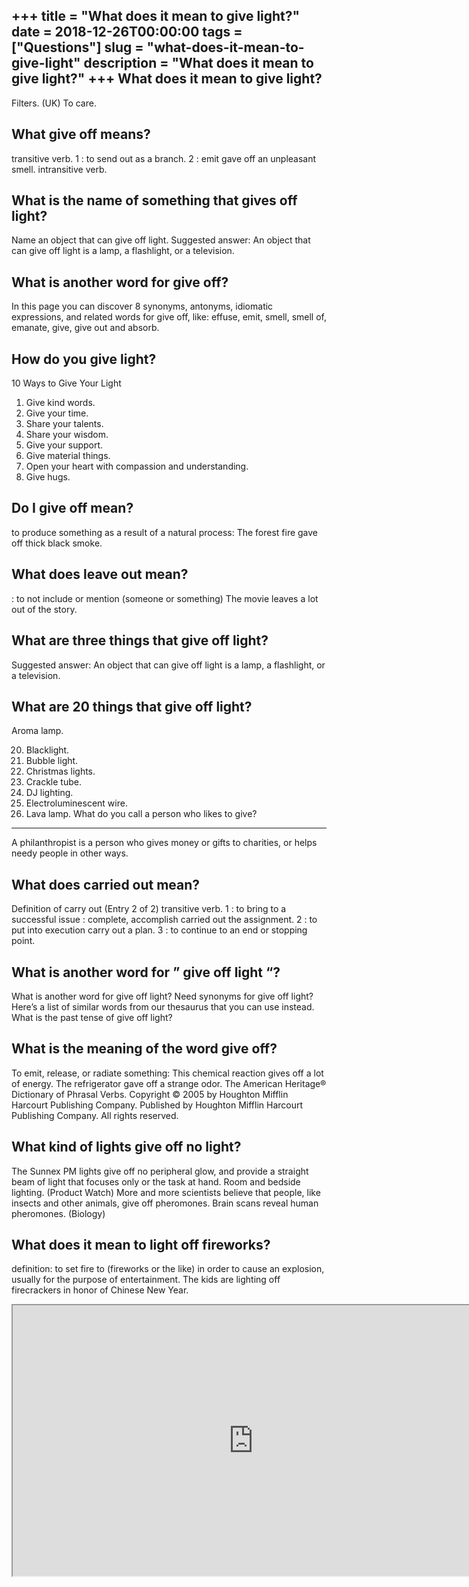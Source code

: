 +++
title = "What does it mean to give light?"
date = 2018-12-26T00:00:00
tags = ["Questions"]
slug = "what-does-it-mean-to-give-light"
description = "What does it mean to give light?"
+++
What does it mean to give light?
--------------------------------

Filters. (UK) To care.

What give off means?
--------------------

transitive verb. 1 : to send out as a branch. 2 : emit gave off an unpleasant smell. intransitive verb.

What is the name of something that gives off light?
---------------------------------------------------

Name an object that can give off light. Suggested answer: An object that can give off light is a lamp, a flashlight, or a television.

What is another word for give off?
----------------------------------

In this page you can discover 8 synonyms, antonyms, idiomatic expressions, and related words for give off, like: effuse, emit, smell, smell of, emanate, give, give out and absorb.

How do you give light?
----------------------

10 Ways to Give Your Light

1. Give kind words.
2. Give your time.
3. Share your talents.
4. Share your wisdom.
5. Give your support.
6. Give material things.
7. Open your heart with compassion and understanding.
8. Give hugs.

Do I give off mean?
-------------------

to produce something as a result of a natural process: The forest fire gave off thick black smoke.

What does leave out mean?
-------------------------

: to not include or mention (someone or something) The movie leaves a lot out of the story.

What are three things that give off light?
------------------------------------------

Suggested answer: An object that can give off light is a lamp, a flashlight, or a television.

What are 20 things that give off light?
---------------------------------------

Aroma lamp.

20. Blacklight.
21. Bubble light.
22. Christmas lights.
23. Crackle tube.
24. DJ lighting.
25. Electroluminescent wire.
26. Lava lamp.
What do you call a person who likes to give?
--------------------------------------------

A philanthropist is a person who gives money or gifts to charities, or helps needy people in other ways.

What does carried out mean?
---------------------------

Definition of carry out (Entry 2 of 2) transitive verb. 1 : to bring to a successful issue : complete, accomplish carried out the assignment. 2 : to put into execution carry out a plan. 3 : to continue to an end or stopping point.

What is another word for ” give off light “?
--------------------------------------------

What is another word for give off light? Need synonyms for give off light? Here’s a list of similar words from our thesaurus that you can use instead. What is the past tense of give off light?

What is the meaning of the word give off?
-----------------------------------------

To emit, release, or radiate something: This chemical reaction gives off a lot of energy. The refrigerator gave off a strange odor. The American Heritage® Dictionary of Phrasal Verbs. Copyright © 2005 by Houghton Mifflin Harcourt Publishing Company. Published by Houghton Mifflin Harcourt Publishing Company. All rights reserved.

What kind of lights give off no light?
--------------------------------------

The Sunnex PM lights give off no peripheral glow, and provide a straight beam of light that focuses only or the task at hand. Room and bedside lighting. (Product Watch) More and more scientists believe that people, like insects and other animals, give off pheromones. Brain scans reveal human pheromones. (Biology)

What does it mean to light off fireworks?
-----------------------------------------

definition: to set fire to (fireworks or the like) in order to cause an explosion, usually for the purpose of entertainment. The kids are lighting off firecrackers in honor of Chinese New Year.

<iframe allow="accelerometer; autoplay; clipboard-write; encrypted-media; gyroscope; picture-in-picture" allowfullscreen="" class="__youtube_prefs__  epyt-is-override  no-lazyload" data-no-lazy="1" data-origheight="433" data-origwidth="770" data-skipgform_ajax_framebjll="" height="433" id="_ytid_65217" loading="lazy" src="https://www.youtube.com/embed/d7yTlp4gBTI?enablejsapi=1&autoplay=0&cc_load_policy=0&cc_lang_pref=&iv_load_policy=1&loop=0&modestbranding=0&rel=1&fs=1&playsinline=0&autohide=2&theme=dark&color=red&controls=1&" title="YouTube player" width="770"></iframe>